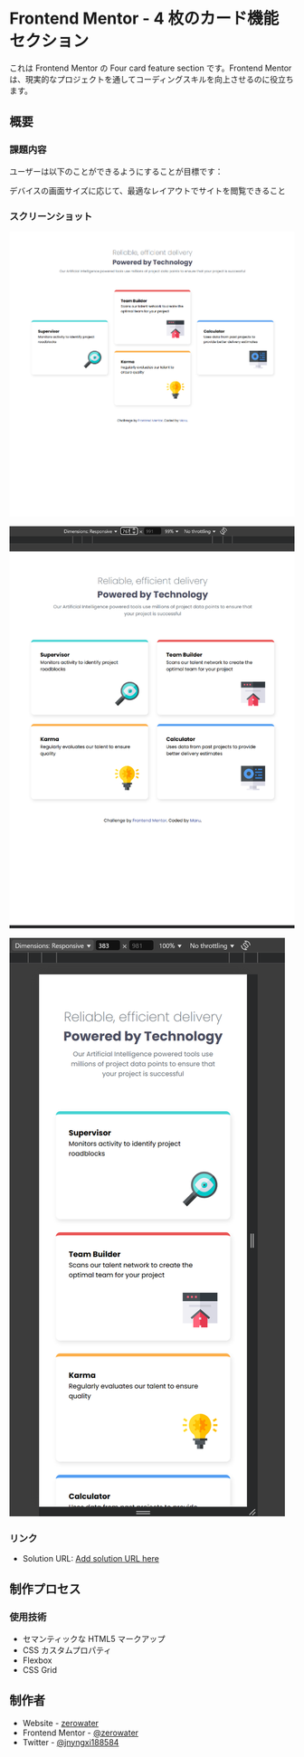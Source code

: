 # Frontend Mentor - 4 枚のカード機能セクション

これは Frontend Mentor の Four card feature section です。Frontend Mentor は、現実的なプロジェクトを通してコーディングスキルを向上させるのに役立ちます。

## 概要

### 課題内容

ユーザーは以下のことができるようにすることが目標です：

デバイスの画面サイズに応じて、最適なレイアウトでサイトを閲覧できること

### スクリーンショット

![全体画面](./images/全体画面.png)

![タブレット画面](./images/タブレット画面.png)

![スマホ画面](./images/スマホ画面.png)

### リンク

- Solution URL: [Add solution URL here](https://four-card-blush-ten.vercel.app/)

## 制作プロセス

### 使用技術

- セマンティックな HTML5 マークアップ
- CSS カスタムプロパティ
- Flexbox
- CSS Grid

## 制作者

- Website - [zerowater](https://www.your-site.com)
- Frontend Mentor - [@zerowater](https://www.frontendmentor.io/profile/zerowater4704)
- Twitter - [@jnyngxi188584](https://www.x.com/jnyngxi188584)
